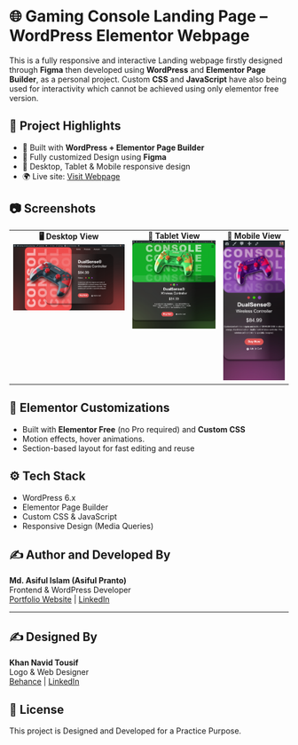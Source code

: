 # 🌐 Gaming Console Landing Page – WordPress Elementor Webpage

This is a fully responsive and interactive Landing webpage firstly designed through **Figma** then developed using **WordPress** and **Elementor Page Builder**, as a personal project. Custom **CSS** and **JavaScript** have also being used for interactivity which cannot be achieved using only elementor free version.

## 📌 Project Highlights

- 🔧 Built with **WordPress + Elementor Page Builder**
- 🎨 Fully customized Design using **Figma**
- 📱 Desktop, Tablet & Mobile responsive design
- 🌍 Live site: [Visit Webpage](https://asiful-i-pranto.github.io/gaming-console-landing-page/)

## 📷 Screenshots

<table>
  <tr>
    <td align="center" valign="top">
      <strong>🖥️ Desktop View</strong><br>
      <img src="screenshots/LandingPage - Desktop.png" alt="Page DesktopView Image" width="400">
    </td>
    <td align="center" valign="top">
      <strong>📱 Tablet View</strong><br>
      <img src="screenshots/LandingPage - Tablet.png" alt="Page TabletView Image" width="300">
    </td>
    <td align="center" valign="top">
      <strong>📱 Mobile View</strong><br>
      <img src="screenshots/LandingPage - Mobile.png" alt="Page MobileView Image" width="200">
    </td>
  </tr>
</table>

## 🧩 Elementor Customizations

- Built with **Elementor Free** (no Pro required) and **Custom CSS**
- Motion effects, hover animations.
- Section-based layout for fast editing and reuse

## ⚙️ Tech Stack

- WordPress 6.x
- Elementor Page Builder
- Custom CSS & JavaScript
- Responsive Design (Media Queries)

## ✍️ Author and Developed By

**Md. Asiful Islam (Asiful Pranto)**  
Frontend & WordPress Developer  
[Portfolio Website](https://asifulpranto.com) | [LinkedIn](https://linkedin.com/in/asiful-i-pranto)

---

## ✍️ Designed By

**Khan Navid Tousif**  
Logo & Web Designer  
[Behance](https://behance.net/kntousif) | [LinkedIn](https://linkedin.com/in/khan-navid-tousif-73aa0021a)

## 📃 License

This project is Designed and Developed for a Practice Purpose.

